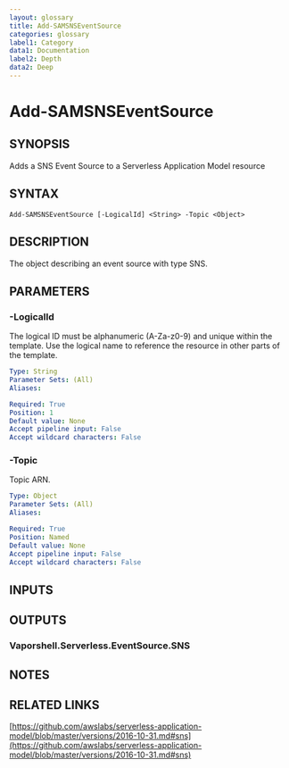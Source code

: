 ```yaml
---
layout: glossary
title: Add-SAMSNSEventSource
categories: glossary
label1: Category
data1: Documentation
label2: Depth
data2: Deep
---
```


# Add-SAMSNSEventSource

## SYNOPSIS
Adds a SNS Event Source to a Serverless Application Model resource

## SYNTAX

```
Add-SAMSNSEventSource [-LogicalId] <String> -Topic <Object>
```

## DESCRIPTION
The object describing an event source with type SNS.

## PARAMETERS

### -LogicalId
The logical ID must be alphanumeric (A-Za-z0-9) and unique within the template.
Use the logical name to reference the resource in other parts of the template.

```yaml
Type: String
Parameter Sets: (All)
Aliases: 

Required: True
Position: 1
Default value: None
Accept pipeline input: False
Accept wildcard characters: False
```

### -Topic
Topic ARN.

```yaml
Type: Object
Parameter Sets: (All)
Aliases: 

Required: True
Position: Named
Default value: None
Accept pipeline input: False
Accept wildcard characters: False
```

## INPUTS

## OUTPUTS

### Vaporshell.Serverless.EventSource.SNS

## NOTES

## RELATED LINKS

[https://github.com/awslabs/serverless-application-model/blob/master/versions/2016-10-31.md#sns](https://github.com/awslabs/serverless-application-model/blob/master/versions/2016-10-31.md#sns)

